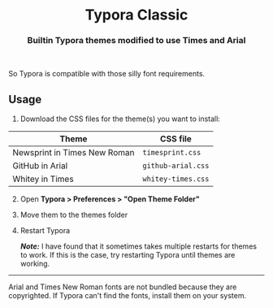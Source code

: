 <h1 align="center">Typora Classic</h1>
<h3 align="center">Builtin Typora themes modified to use <b>Times</b> and <b>Arial</b></h3>
<br/>

So Typora is compatible with those silly font requirements.

## Usage

1. Download the CSS files for the theme(s) you want to install:


| Theme                        | CSS file           |
| ---------------------------- | ------------------ |
| Newsprint in Times New Roman | `timesprint.css`   |
| GitHub in Arial              | `github-arial.css` |
| Whitey in Times              | `whitey-times.css` |

2. Open **Typora > Preferences > "Open Theme Folder"**

3. Move them to the themes folder

4. Restart Typora

   ***Note:*** I have found that it sometimes takes multiple restarts for themes to work. If this is the case, try restarting Typora until themes are working. 

---
Arial and Times New Roman fonts are not bundled because they are copyrighted. If Typora can't find the fonts, install them on your system.
